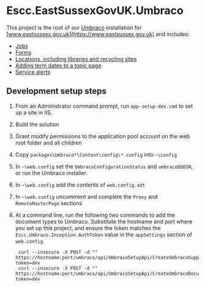 # Escc.EastSussexGovUK.Umbraco

This project is the root of our [Umbraco](http://umbraco.com/) installation for [www.eastsussex.gov.uk](https://www.eastsussex.gov.uk) and includes:

* [Jobs](Jobs.md)
* [Forms](Forms.md)
* [Locations, including libraries and recycling sites](Location.md)
* [Adding term dates to a topic page](Topic.md)
* [Service alerts](ServiceAlerts.md)

## Development setup steps

1. From an Administrator command prompt, run `app-setup-dev.cmd` to set up a site in IIS.
2. Build the solution
3. Grant modify permissions to the application pool account on the web root folder and all children
4. Copy `packages\Umbraco*\Content\config\*.config` into `~\config`
6. In `~\web.config` set the `UmbracoConfigurationStatus` and `umbracoDbDSN`, or run the Umbraco installer.
8. In `~\web.config` add the contents of `web.config.xdt`
7. In `~\web.config` uncomment and complete the `Proxy` and `RemoteMasterPage` sections
8. At a command line, run the following two commands to add the document types to Umbraco. Substitute the hostname and port where you set up this project, and ensure the token matches the `Escc.Umbraco.Inception.AuthToken` value in the `appSettings` section of `web.config`.

		curl --insecure -X POST -d "" https://hostname:port/umbraco/api/UmbracoSetupApi/CreateUmbracoSupportingTypes?token=dev
		curl --insecure -X POST -d "" https://hostname:port/umbraco/api/UmbracoSetupApi/CreateUmbracoDocumentTypes?token=dev